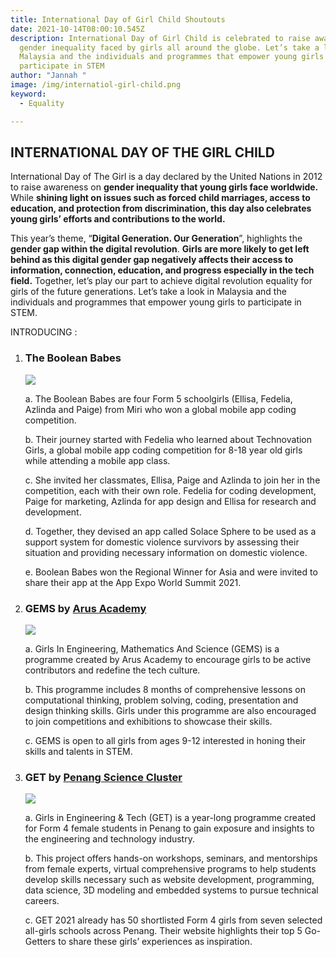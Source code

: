 ```yaml
---
title: International Day of Girl Child Shoutouts
date: 2021-10-14T08:00:10.545Z
description: International Day of Girl Child is celebrated to raise awareness on
  gender inequality faced by girls all around the globe. Let’s take a look in
  Malaysia and the individuals and programmes that empower young girls to
  participate in STEM
author: "Jannah "
image: /img/internatiol-girl-child.png
keyword:
  - Equality

---
```

<!--StartFragment-->

## INTERNATIONAL DAY OF THE GIRL CHILD

International Day of The Girl is a day declared by the United Nations in 2012 to raise awareness on **gender inequality that young girls face worldwide.** While **shining light on issues such as forced child marriages, access to education, and protection from discrimination, this day also celebrates young girls’ efforts and contributions to the world.**

This year’s theme, “**Digital Generation. Our Generation**”, highlights the **gender gap within the digital revolution**. **Girls are more likely to get left behind as this digital gender gap negatively affects their access to information, connection, education, and progress especially in the tech field.** Together, let’s play our part to achieve digital revolution equality for girls of the future generations. Let’s take a look in Malaysia and the individuals and programmes that empower young girls to participate in STEM.

INTRODUCING : 

1. ### **The Boolean Babes**

   ![](https://www.theborneopost.com/newsimages/2021/07/myy-bp110721-jr-miriWin.jpg)

   a. The Boolean Babes are four Form 5 schoolgirls (Ellisa, Fedelia, Azlinda and Paige) from Miri who won a global mobile app coding competition.

   b. Their journey started with Fedelia who learned about Technovation Girls, a global mobile app coding competition for 8-18 year old girls while attending a mobile app class.

   c. She invited her classmates, Ellisa, Paige and Azlinda to join her in the competition, each with their own role. Fedelia for coding development, Paige for marketing, Azlinda for app design and Ellisa for research and development. 

   d. Together, they devised an app called Solace Sphere to be used as a support system for domestic violence survivors by assessing their situation and providing necessary information on domestic violence.

   e. Boolean Babes won the Regional Winner for Asia and were invited to share their app at the App Expo World Summit 2021.


2. ### **GEMS by [Arus Academy](https://www.instagram.com/arusacademy/)**

   ![](https://arusacademy.org.my/web/wp-content/uploads/2021/02/Asset-102.png)

   a. Girls In Engineering, Mathematics And Science (GEMS) is a programme created by Arus Academy to encourage girls to be active contributors and redefine the tech culture.

   b. This programme includes 8 months of comprehensive lessons on computational thinking, problem solving, coding, presentation and design thinking skills. Girls under this programme are also encouraged to join competitions and exhibitions to showcase their skills.

   c. GEMS is open to all girls from ages 9-12 interested in honing their skills and talents in STEM.



3. ### **GET by [Penang Science Cluster](https://www.instagram.com/pscpen/)**

   ![](https://scontent.fkul14-1.fna.fbcdn.net/v/t39.30808-6/240055994_4139292992849250_4790909380126514467_n.jpg?_nc_cat=108&ccb=1-5&_nc_sid=09cbfe&_nc_ohc=NT25yTmPoN4AX_htu5J&_nc_ht=scontent.fkul14-1.fna&oh=d6a9666105ec3d968806597ac3e45f70&oe=616C3BAC)

   a. Girls in Engineering & Tech (GET) is a year-long programme created for Form 4 female students in Penang to gain exposure and insights to the engineering and technology industry. 

   b. This project offers hands-on workshops, seminars, and mentorships from female experts, virtual comprehensive programs to help students develop skills necessary such as website development, programming, data science, 3D modeling and embedded systems to pursue technical careers.

   c. GET 2021 already has 50 shortlisted Form 4 girls from seven selected all-girls schools across Penang. Their website highlights their top 5 Go-Getters to share these girls’ experiences as inspiration.



<!--EndFragment-->